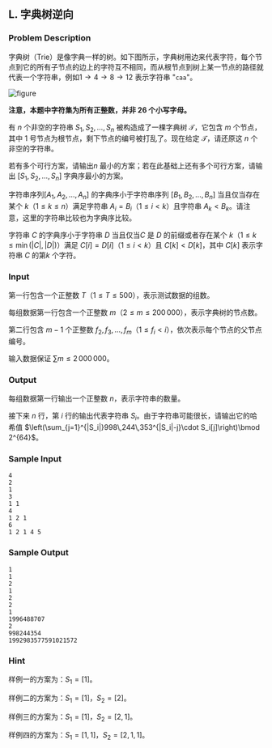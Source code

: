 ## L. 字典树逆向

### Problem Description

字典树（Trie）是像字典一样的树。如下图所示，字典树用边来代表字符，每个节点到它的所有子节点的边上的字符互不相同，而从根节点到树上某一节点的路径就代表一个字符串，例如$1\rightarrow4\rightarrow8\rightarrow12$ 表示字符串 "$\texttt{caa}$"。

![figure](../../../data/images/C1190-1012-1.png)

**注意，本题中字符集为所有正整数，并非 26 个小写字母。**

有 $n$ 个非空的字符串 $S_1,S_2,\dots,S_n$ 被构造成了一棵字典树 $\mathcal{T}$，它包含 $m$ 个节点，其中 1
号节点为根节点，剩下节点的编号被打乱了。现在给定 $\mathcal{T}$，请还原这 $n$ 个非空的字符串。

若有多个可行方案，请输出$n$ 最小的方案；若在此基础上还有多个可行方案，请输出 $[S_1, S_2, \dots, S_n]$ 字典序最小的方案。

字符串序列$[A_1, A_2, \dots, A_n]$ 的字典序小于字符串序列 $[B_1, B_2, \dots, B_n]$ 当且仅当存在某个 $k$（$1\leq k\leq n$）满足字符串 $A_i=B_i$（$1\leq i < k$）且字符串 $A_k < B_k$。请注意，这里的字符串比较也为字典序比较。

字符串 $C$ 的字典序小于字符串 $D$ 当且仅当$C$ 是 $D$ 的前缀或者存在某个 $k$（$1\leq k\leq \min(|C|,|D|)$）满足 $C[i]=D[i]$（$1\leq i < k$）且 $C[k] < D[k]$，其中 $C[k]$ 表示字符串 $C$ 的第$k$ 个字符。

### Input

第一行包含一个正整数 $T$（$1\leq T\leq 500$），表示测试数据的组数。

每组数据第一行包含一个正整数 $m$（$2\leq m\leq 200\,000$），表示字典树的节点数。

第二行包含 $m-1$ 个正整数 $f_2,f_3,\dots,f_m$（$1\leq f_i < i$），依次表示每个节点的父节点编号。

输入数据保证 $\sum m\leq 2\,000\,000$。

### Output

每组数据第一行输出一个正整数 $n$，表示字符串的数量。

接下来 $n$ 行，第 $i$ 行的输出代表字符串 $S_i$。由于字符串可能很长，请输出它的哈希值 $\left(\sum_{j=1}^{|S_i|}998\,244\,353^{|S_i|-j}\cdot S_i[j]\right)\bmod 2^{64}$。

### Sample Input

```plain
4
2
1
3
1 1
4
1 2 1
6
1 2 1 4 5
```

### Sample Output

```plain
1
1
2
1
2
2
1
1996488707
2
998244354
1992983577591021572
```

### Hint

样例一的方案为：$S_1=[1]$。

样例二的方案为：$S_1=[1]$，$S_2=[2]$。

样例三的方案为：$S_1=[1]$，$S_2=[2,1]$。

样例四的方案为：$S_1=[1,1]$，$S_2=[2,1,1]$。

